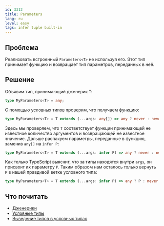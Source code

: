 ```yaml
---
id: 3312
title: Parameters
lang: ru
level: easy
tags: infer tuple built-in
---
```


## Проблема

Реализовать встроенный `Parameters<T>` не используя его. Этот тип принимает функцию и возвращает тип параметров, переданных в неё.

## Решение

Объявим тип, принимающий дженерик `T`:

```typescript
type MyParameters<T> = any;
```

С помощью условных типов проверим, что получаем функцию:

```typescript
type MyParameters<T> = T extends (...args: any[]) => any ? never : never;
```

Здесь мы проверяем, что `T` соответствует функции принимающей не известное количество аргументов и возвращающей не известное значение. Дальше распакуем параметры, переданные в функцию, заменив `any[]` на `infer P`:

```typescript
type MyParameters<T> = T extends (...args: infer P) => any ? never : never;
```

Как только TypeScript выяснит, что за типы находятся внутри `args`, он
присвоит их параметру `P`. Таким образом нам осталось только вернуть `P` в нашей правдивой
ветке условного типа:

```typescript
type MyParameters<T> = T extends (...args: infer P) => any ? P : never;
```

## Что почитать

- [Дженерики](https://www.typescriptlang.org/docs/handbook/2/generics.html)
- [Условные типы](https://www.typescriptlang.org/docs/handbook/2/conditional-types.html)
- [Выведение типов в условных типах](https://www.typescriptlang.org/docs/handbook/2/conditional-types.html#inferring-within-conditional-types)
